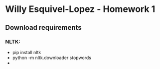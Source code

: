 # Willy Esquivel-Lopez - Homework 1 
## Download requirements
### NLTK:
- pip install nltk
- python -m nltk.downloader stopwords
- 